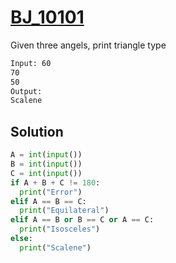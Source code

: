 # [BJ_10101](https://acmicpc.net/problem/10101)

Given three angels, print triangle type

```txt
Input: 60
70
50
Output:
Scalene
```

## Solution

```py
A = int(input())
B = int(input())
C = int(input())
if A + B + C != 180:
  print("Error")
elif A == B == C:
  print("Equilateral")
elif A == B or B == C or A == C:
  print("Isosceles")
else:
  print("Scalene")
```
